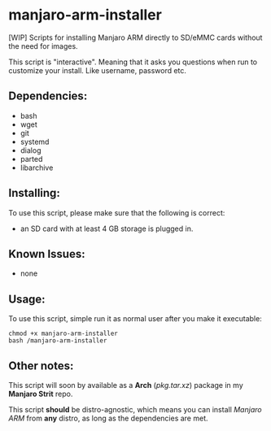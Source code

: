 # manjaro-arm-installer

[WIP] Scripts for installing Manjaro ARM directly to SD/eMMC cards without the need for images.

This script is "interactive". Meaning that it asks you questions when run to customize your install. Like username, password etc.


## Dependencies:
* bash
* wget
* git
* systemd
* dialog
* parted
* libarchive

## Installing:
To use this script, please make sure that the following is correct:

* an SD card with at least 4 GB storage is plugged in.

## Known Issues:
* none

## Usage:
To use this script, simple run it as normal user after you make it executable:
```
chmod +x manjaro-arm-installer
bash /manjaro-arm-installer
```

## Other notes:
This script will soon by available as a **Arch** (*pkg.tar.xz*) package in my **Manjaro Strit** repo.

This script **should** be distro-agnostic, which means you can install *Manjaro ARM* from **any** distro, as long as the dependencies are met.
